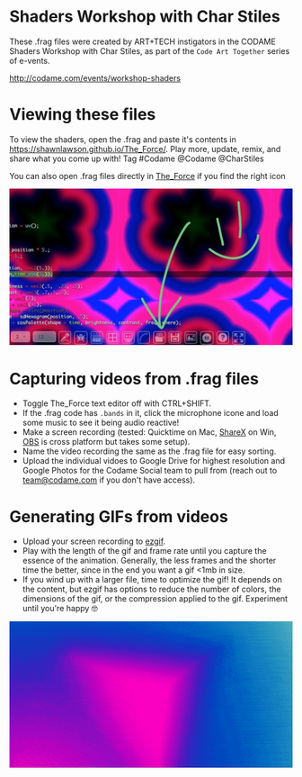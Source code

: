 #  Shaders Workshop with Char Stiles

These .frag files were created by ART+TECH instigators in the CODAME Shaders Workshop with Char Stiles, as part of the `Code Art Together` series of e-vents. 

http://codame.com/events/workshop-shaders

# Viewing these files

To view the shaders, open the .frag and paste it's contents in https://shawnlawson.github.io/The_Force/. Play more, update, remix, and share what you come up with! Tag #Codame @Codame @CharStiles

You can also open .frag files directly in [The_Force](https://shawnlawson.github.io/The_Force/) if you find the right icon 

![How to load frag in the force](how-to-load-frag-in-theforce.jpg)

# Capturing videos from .frag files
* Toggle The_Force text editor off with CTRL+SHIFT.
* If the .frag code has `.bands` in it, click the microphone icone and load some music to see it being audio reactive!
* Make a screen recording (tested: Quicktime on Mac, [ShareX](https://getsharex.com/) on Win, [OBS](https://obsproject.com/) is cross platform but takes some setup).
* Name the video recording the same as the .frag file for easy sorting.
* Upload the individual vidoes to Google Drive for highest resolution and Google Photos for the Codame Social team to pull from (reach out to team@codame.com if you don't have access). 

# Generating GIFs from videos
* Upload your screen recording to [ezgif](https://ezgif.com/video-to-gif). 
* Play with the length of the gif and frame rate until you capture the essence of the animation. Generally, the less frames and the shorter time the better, since in the end you want a gif <1mb in size. 
* If you wind up with a larger file, time to optimize the gif! It depends on the content, but ezgif has options to reduce the number of colors, the dimensions of the gif, or the compression applied to the gif. Experiment until you're happy 🤓

![Example from ezgif](./2020-04-02_Fundamentals/the_force_2020_4M_21D_10H_36m_13s%20-%20Jordan%20Gray.frag.gif)
